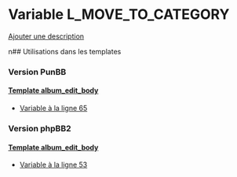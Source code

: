 # Variable L_MOVE_TO_CATEGORY
[Ajouter une description](https://fa-tvars.appspot.com/L_MOVE_TO_CATEGORY)

n## Utilisations dans les templates

### Version PunBB

#### [Template album_edit_body](punbb/album_edit_body.md)
* [Variable à la ligne 65](../punbb/album_edit_body.tpl#L65)

### Version phpBB2

#### [Template album_edit_body](subsilver/album_edit_body.md)
* [Variable à la ligne 53](../subsilver/album_edit_body.tpl#L53)
